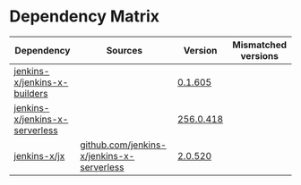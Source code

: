 # Dependency Matrix

Dependency | Sources | Version | Mismatched versions
---------- | ------- | ------- | -------------------
[jenkins-x/jenkins-x-builders](https://github.com/jenkins-x/jenkins-x-builders) |  | [0.1.605]() | 
[jenkins-x/jenkins-x-serverless](https://github.com/jenkins-x/jenkins-x-serverless) |  | [256.0.418](https://github.com/jenkins-x/jenkins-x-serverless/releases/tag/v256.0.418) | 
[jenkins-x/jx](https://github.com/jenkins-x/jx) | [github.com/jenkins-x/jenkins-x-serverless](https://github.com/jenkins-x/jenkins-x-serverless) | [2.0.520](https://github.com/jenkins-x/jx/releases/tag/v2.0.520) | 

